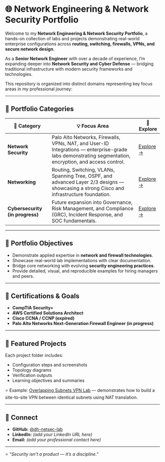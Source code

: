 # 🌐 Network Engineering & Network Security Portfolio

Welcome to my **Network Engineering & Network Security Portfolio**, a hands-on collection of labs and projects demonstrating real-world enterprise configurations across **routing, switching, firewalls, VPNs, and secure network design**.

As a **Senior Network Engineer** with over a decade of experience, I’m expanding deeper into **Network Security and Cyber Defense** — bridging traditional infrastructure with modern security frameworks and technologies.

This repository is organized into distinct domains representing key focus areas in my professional journey:  

---

## 📂 Portfolio Categories

| 📁 **Category** | 💡 **Focus Area** | 🔗 **Explore** |
|------------------|------------------|----------------|
| **Network Security** | Palo Alto Networks, Firewalls, VPNs, NAT, and User-ID Integrations — enterprise-grade labs demonstrating segmentation, encryption, and access control. | [Explore →](./network-security/) |
| **Networking** | Routing, Switching, VLANs, Spanning Tree, OSPF, and advanced Layer 2/3 designs — showcasing a strong Cisco and infrastructure foundation. | [Explore →](./networking/) |
| **Cybersecurity (in progress)** | Future expansion into Governance, Risk Management, and Compliance (GRC), Incident Response, and SOC fundamentals. | [Explore →](./cybersecurity/) |

---

## 🧠 Portfolio Objectives
- Demonstrate applied expertise in **network and firewall technologies**.  
- Showcase real-world lab implementations with clear documentation.  
- Bridge core networking with evolving **security engineering practices**.  
- Provide detailed, visual, and reproducible examples for hiring managers and peers.

---

## 🧾 Certifications & Goals
- **CompTIA Security+**  
- **AWS Certified Solutions Architect**  
- **Cisco CCNA / CCNP (expired)**  
- **Palo Alto Networks Next-Generation Firewall Engineer (in progress)**  

---

## 🧱 Featured Projects
Each project folder includes:
- Configuration steps and screenshots  
- Topology diagrams  
- Verification outputs  
- Learning objectives and summaries  

⭐ Example: [Overlapping Subnets VPN Lab](./network-security/palo-alto-overlapping-subnet-lab/) — demonstrates how to build a site-to-site VPN between identical subnets using NAT translation.

---

## 🧷 Connect
- **GitHub:** [@dh-netsec-lab](https://github.com/dh-netsec-lab)  
- **LinkedIn:** *(add your LinkedIn URL here)*  
- **Email:** *(add your professional contact here)*  

---

⭐ *“Security isn’t a product — it’s a discipline.”*
